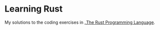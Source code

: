 # Learning Rust

My solutions to the coding exercises in _[The Rust Programming Language](https://doc.rust-lang.org/book/).
